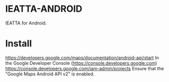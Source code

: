 # IEATTA-ANDROID
IEATTA for Android.


# Install

https://developers.google.com/maps/documentation/android-api/start
In the Google Developer Console (https://console.developers.google.com)
https://console.developers.google.com/iam-admin/projects
Ensure that the "Google Maps Android API v2" is enabled.